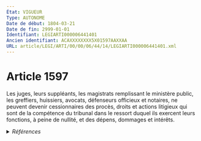 ```yaml
---
État: VIGUEUR
Type: AUTONOME
Date de début: 1804-03-21
Date de fin: 2999-01-01
Identifiant: LEGIARTI000006441401
Ancien identifiant: ACAXXXXXXXX5X01597AAXXAA
URL: article/LEGI/ARTI/00/00/06/44/14/LEGIARTI000006441401.xml
---
```


<h1>Article 1597</h1>

Les juges, leurs suppléants, les magistrats remplissant le ministère public, les
greffiers, huissiers, avocats, défenseurs officieux et notaires, ne peuvent
devenir cessionnaires des procès, droits et actions litigieux qui sont de la
compétence du tribunal dans le ressort duquel ils exercent leurs fonctions, à
peine de nullité, et des dépens, dommages et intérêts.


<details>
  <summary><em>Références</em></summary>

  <h2>Références faites par l'article</h2>
  
  <ul>
    <li>
      CODIFICATION source Loi 1804-03-06
    </li>
    <li>
      CREATION source Loi 1804-03-06 promulguée le 16 mars 1804
    </li>
  </ul>
</details>
